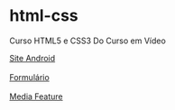 # html-css
 Curso HTML5 e CSS3 Do Curso em Vídeo

 <a href="https://lucianorb19.github.io/Estudos_HTML-CSS/exercícios/10_desafio_eu/android.html">Site Android
 </a>
 <br>
 <br>
 <a href="https://lucianorb19.github.io/Estudos_HTML-CSS/exercícios/modulo04/ex025/form001.html">Formulário
 </a>
 <br>
 <br>
 <a href="https://lucianorb19.github.io/Estudos_HTML-CSS/exercícios/modulo04/ex026/mediaquery02/index.html">Media Feature
 </a>
 <br>
 <br>

 

 
